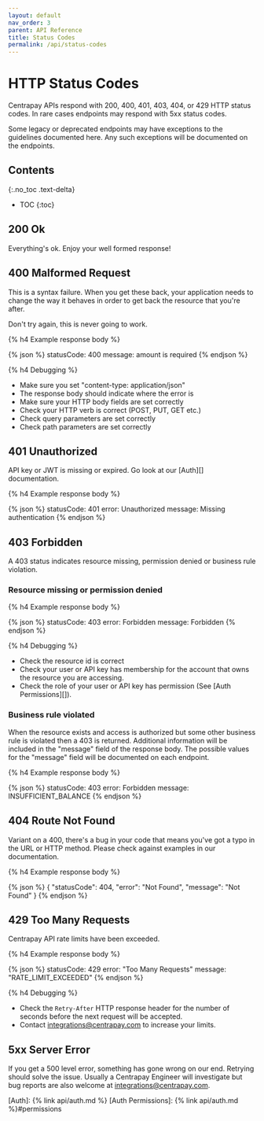 ```yaml
---
layout: default
nav_order: 3
parent: API Reference
title: Status Codes
permalink: /api/status-codes
---
```


# HTTP Status Codes

Centrapay APIs respond with 200, 400, 401, 403, 404, or 429 HTTP status codes.
In rare cases endpoints may respond with 5xx status codes.

Some legacy or deprecated endpoints may have exceptions to the guidelines
documented here. Any such exceptions will be documented on the endpoints.

## Contents
{:.no_toc .text-delta}

* TOC
{:toc}


## 200 Ok

Everything's ok. Enjoy your well formed response!

## 400 Malformed Request

This is a syntax failure. When you get these back, your application needs to change the way it
behaves in order to get back the resource that you're after.

Don't try again, this is never going to work.

{% h4 Example response body %}

{% json %}
  statusCode: 400
  message: amount is required
{% endjson %}

{% h4 Debugging %}

* Make sure you set "content-type: application/json"
* The response body should indicate where the error is
* Make sure your HTTP body fields are set correctly
* Check your HTTP verb is correct (POST, PUT, GET etc.)
* Check query parameters are set correctly
* Check path parameters are set correctly

## 401 Unauthorized

API key or JWT is missing or expired. Go look at our [Auth][] documentation.

{% h4 Example response body %}

{% json %}
  statusCode: 401
  error: Unauthorized
  message: Missing authentication
{% endjson %}


## 403 Forbidden

A 403 status indicates resource missing, permission denied or
business rule violation.

### Resource missing or permission denied

{% h4 Example response body %}

{% json %}
  statusCode: 403
  error: Forbidden
  message: Forbidden
{% endjson %}

{% h4 Debugging %}

* Check the resource id is correct
* Check your user or API key has membership for the account that owns the resource you are accessing.
* Check the role of your user or API key has permission (See [Auth Permissions][]).

### Business rule violated

When the resource exists and access is authorized but some other business rule
is violated then a 403 is returned. Additional information will be included in
the "message" field of the response body. The possible values for the "message"
field will be documented on each endpoint.

{% h4 Example response body %}

{% json %}
  statusCode: 403
  error: Forbidden
  message: INSUFFICIENT_BALANCE
{% endjson %}


## 404 Route Not Found

Variant on a 400, there's a bug in your code that means you've got a typo in
the URL or HTTP method. Please check against examples in our documentation.

{% h4 Example response body %}

{% json %}
{
  "statusCode": 404,
  "error": "Not Found",
  "message": "Not Found"
}
{% endjson %}

## 429 Too Many Requests

Centrapay API rate limits have been exceeded.

{% h4 Example response body %}

{% json %}
  statusCode: 429
  error: "Too Many Requests"
  message: "RATE_LIMIT_EXCEEDED"
{% endjson %}

{% h4 Debugging %}

 * Check the `Retry-After` HTTP response header for the number of seconds
   before the next request will be accepted.
 * Contact [integrations@centrapay.com](mailto:integrations@centrapay.com) to increase your limits.


## 5xx Server Error

If you get a 500 level error, something has gone wrong on our end. Retrying
should solve the issue. Usually a Centrapay Engineer will investigate but
bug reports are also welcome at [integrations@centrapay.com](mailto:integrations@centrapay.com).


[Auth]: {% link api/auth.md %}
[Auth Permissions]: {% link api/auth.md %}#permissions

